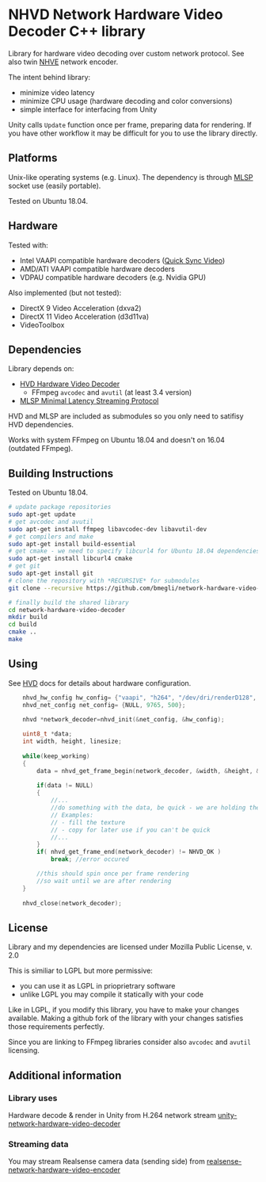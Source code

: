# NHVD Network Hardware Video Decoder C++ library

Library for hardware video decoding over custom network protocol.
See also twin [NHVE](https://github.com/bmegli/network-hardware-video-encoder) network encoder.

The intent behind library:
- minimize video latency
- minimize CPU usage (hardware decoding and color conversions)
- simple interface for interfacing from Unity

Unity calls `Update` function once per frame, preparing data for rendering.
If you have other workflow it may be difficult for you to use the library directly.

## Platforms 

Unix-like operating systems (e.g. Linux).
The dependency is through [MLSP](https://github.com/bmegli/minimal-latency-streaming-protocol) socket use (easily portable).

Tested on Ubuntu 18.04.

## Hardware

Tested with:
- Intel VAAPI compatible hardware decoders ([Quick Sync Video](https://ark.intel.com/Search/FeatureFilter?productType=processors&QuickSyncVideo=true))
- AMD/ATI VAAPI compatible hardware decoders
- VDPAU compatible hardware decoders (e.g. Nvidia GPU) 

Also implemented (but not tested):
- DirectX 9 Video Acceleration (dxva2)
- DirectX 11 Video Acceleration (d3d11va)
- VideoToolbox

## Dependencies

Library depends on:
- [HVD Hardware Video Decoder](https://github.com/bmegli/hardware-video-decoder)
	- FFmpeg `avcodec` and `avutil` (at least 3.4 version)
- [MLSP Minimal Latency Streaming Protocol](https://github.com/bmegli/minimal-latency-streaming-protocol)

HVD and MLSP are included as submodules so you only need to satifisy HVD dependencies.

Works with system FFmpeg on Ubuntu 18.04 and doesn't on 16.04 (outdated FFmpeg).

## Building Instructions

Tested on Ubuntu 18.04.

``` bash
# update package repositories
sudo apt-get update 
# get avcodec and avutil
sudo apt-get install ffmpeg libavcodec-dev libavutil-dev
# get compilers and make 
sudo apt-get install build-essential
# get cmake - we need to specify libcurl4 for Ubuntu 18.04 dependencies problem
sudo apt-get install libcurl4 cmake
# get git
sudo apt-get install git
# clone the repository with *RECURSIVE* for submodules
git clone --recursive https://github.com/bmegli/network-hardware-video-decoder.git

# finally build the shared library
cd network-hardware-video-decoder
mkdir build
cd build
cmake ..
make
```

## Using

See [HVD](https://github.com/bmegli/hardware-video-decoder) docs for details about hardware configuration.

```C++
	nhvd_hw_config hw_config= {"vaapi", "h264", "/dev/dri/renderD128", "bgr0"};
	nhvd_net_config net_config= {NULL, 9765, 500};

	nhvd *network_decoder=nhvd_init(&net_config, &hw_config);
		
	uint8_t *data;
	int width, height, linesize;
	
	while(keep_working)
	{
		data = nhvd_get_frame_begin(network_decoder, &width, &height, &linesize);
		
		if(data != NULL)
		{
			//...
			//do something with the data, be quick - we are holding the mutex
			// Examples:
			// - fill the texture
			// - copy for later use if you can't be quick
			//...
		}
		if( nhvd_get_frame_end(network_decoder) != NHVD_OK )
			break; //error occured

		//this should spin once per frame rendering
		//so wait until we are after rendering
	}
	 	
	nhvd_close(network_decoder);
```

## License

Library and my dependencies are licensed under Mozilla Public License, v. 2.0

This is similiar to LGPL but more permissive:
- you can use it as LGPL in prioprietrary software
- unlike LGPL you may compile it statically with your code

Like in LGPL, if you modify this library, you have to make your changes available.
Making a github fork of the library with your changes satisfies those requirements perfectly.

Since you are linking to FFmpeg libraries consider also `avcodec` and `avutil` licensing.

## Additional information

### Library uses

Hardware decode & render in Unity from H.264 network stream [unity-network-hardware-video-decoder](https://github.com/bmegli/unity-network-hardware-video-decoder)

### Streaming data

You may stream Realsense camera data (sending side) from [realsense-network-hardware-video-encoder
](https://github.com/bmegli/realsense-network-hardware-video-encoder)

